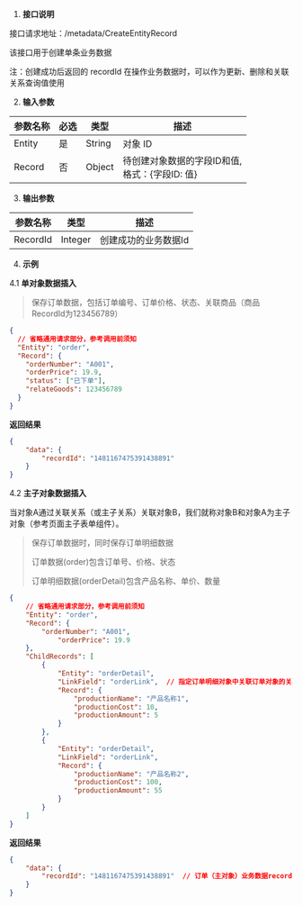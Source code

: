 1. **接口说明**

接口请求地址：/metadata/CreateEntityRecord

该接口用于创建单条业务数据

注：创建成功后返回的 recordId 在操作业务数据时，可以作为更新、删除和关联关系查询值使用

2. **输入参数**

| 参数名称 | 必选 | 类型   | 描述                                                |
| -------- | ---- | ------ | --------------------------------------------------- |
| Entity   | 是   | String | 对象 ID                                             |
| Record   | 否   | Object | 待创建对象数据的字段ID和值,<br />格式：{字段ID: 值} |

3. **输出参数**

| 参数名称 | 类型    | 描述                 |
| -------- | ------- | -------------------- |
| RecordId | Integer | 创建成功的业务数据Id |

4. **示例**

 4.1  **单对象数据插入**

> 保存订单数据，包括订单编号、订单价格、状态、关联商品（商品RecordId为123456789）

```json
{
  // 省略通用请求部分，参考调用前须知
  "Entity": "order",
  "Record": {
    "orderNumber": "A001",
    "orderPrice": 19.9,
    "status": ["已下单"],
    "relateGoods": 123456789
  }
}
```

**返回结果**

```json
{
    "data": {
        "recordId": "1481167475391438891"
    }
}
```



4.2  **主子对象数据插入**

当对象A通过关联关系（或主子关系）关联对象B，我们就称对象B和对象A为主子对象（参考页面主子表单组件）。

> 保存订单数据时，同时保存订单明细数据
>
> 订单数据(order)包含订单号、价格、状态
>
> 订单明细数据(orderDetail)包含产品名称、单价、数量

```json
{
    // 省略通用请求部分，参考调用前须知
    "Entity": "order",
    "Record": {
        "orderNumber": "A001",
		    "orderPrice": 19.9
    },
    "ChildRecords": [
        {
            "Entity": "orderDetail",
            "LinkField": "orderLink",  // 指定订单明细对象中关联订单对象的关联关系字段
            "Record": {
                "productionName": "产品名称1",
                "productionCost": 10,
                "productionAmount": 5
            }
        },
        {
            "Entity": "orderDetail",
            "LinkField": "orderLink",  
            "Record": {
                "productionName": "产品名称2",
                "productionCost": 100,
                "productionAmount": 55
            }
        }
    ]
}
```

**返回结果**

```json
{
    "data": {
        "recordId": "1481167475391438891"  // 订单（主对象）业务数据recordId
    }
}
```


